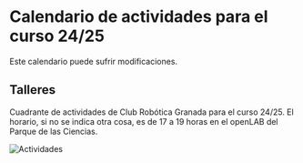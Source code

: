 # Calendario de actividades para el curso 24/25
Este calendario puede sufrir modificaciones.

## **Talleres**

Cuadrante de actividades de Club Robótica Granada para el curso 24/25. El horario, si no se indica otra cosa, es de 17 a 19 horas en el openLAB del Parque de las Ciencias.

<image src="/img/calendario/cuad_talleres24_25.png" alt="Actividades">  
